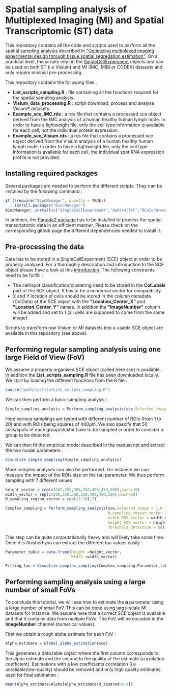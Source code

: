 # Spatial sampling analysis of Multiplexed Imaging (MI) and Spatial Transcriptomic (ST) data

This repository contains all the code and scripts used to perform all the spatial sampling analysis described in ["Optimizing multiplexed imaging experimental design through tissue spatial segregation estimation"](https://www.biorxiv.org/content/10.1101/2021.11.28.470262v2). On a practical level, the scripts rely on the [SingleCellExperiment](https://bioconductor.org/packages/release/bioc/html/SingleCellExperiment.html) objects and can be used on both ST (i.e Visium) and MI (IMC, MIBI or CODEX) datasets and only require minimal pre-processing.

This repository contains the following files :

- **List_scripts_sampling.R** : file containing all the functions required for the spatial sampling analysis.
- **Visium_data_processing.R** : script download, process and analyse Visium® datasets.
- **Example_sce_IMC.rds** : a rds file that contains a processed sce object derived from the IMC analysis of a human healthy human lymph node. In order to have a lightweight file, only the cell type information is available for each cell, not the individual protein expression.
-  **Example_sce_Visium.rds** : a rds file that contains a processed sce object derived from the Visium analysis of a human healthy human lymph node. In order to have a lightweight file, only the cell type information is available for each cell, the individual spot RNA expression profile is not provided.


## Installing required packages 

Several packages are needed to perform the different scripts. They can be installed by the following command :

```r
if (!require("BiocManager", quietly = TRUE))
    install.packages("BiocManager")
BiocManager::install(c("SingleCellExperiment","doParallel","RColorBrewer","CountClust","N2R","igraph"))
```

In addition, the [Pagoda2 package](https://github.com/kharchenkolab/pagoda2) has to be installed to process the spatial transcriptomic data in an efficient manner. Please check on the corresponding github page the different dependencies needed to install it. 


## Pre-processing the data 

Data has to be stored in a SingleCellExperiment (SCE) object in order to be properly analysed. For a thoroughly description and introduction to the SCE object please have a look at this [introduction](https://bioconductor.org/packages/devel/bioc/vignettes/SingleCellExperiment/inst/doc/intro.html). The following constraints need to be fullfill :

- The cell/spot classification/clustering need to be stored in the **ColLabels** part of the SCE object. It has to be a numerical vector for compatibility.
- X and Y location of cells should be stored in the column metadata (ColData) of the SCE object with the **"Location_Center_X"** and **"Location_Center_Y"** names. In addition the **"ImageNumber"** column will be added and set to 1 (all cells are supposed to come from the same image).

Scripts to transform raw Visium or MI datasets into a usable SCE object are available in this repository (see above).

## Performing regular sampling analysis using one large Field of View (FoV)

We assume a properly organised SCE object (called here sce) is available. In addition the **List_scripts_sampling.R** file has been downloaded locally.
We start by loading the different functions from the R file :

```r
source("path/to/file/List_scripts_sampling.R")
```


We can then perform a basic sampling analysis :

```r
Simple_sampling_analysis = Perform_sampling_analysis(sce,Selected_image = 1,N_times = 50,N_sampling_region_vector = 1:20,width_FOV_vector = 400,height_FOV_vector = 400,Threshold_detection = 50)
```
Here various samplings are tested with different number of ROIs (from 1 to 20) and with ROIs being squares of 400µm. We also specify that 50 cells/spots of each group/cluster have to be sampled in order to consider a group to be detected.

We can then fit the empirical model described in the manuscript and extract the two model parameters :

```r
Visualize_simple_sampling(Simple_sampling_analysis)
```

More complex analyses can also be performed. For instance we can measure the impact of the ROIs size on the tau parameter. We thus perform sampling with 7 different values 

```r
height_vector = rep(c(200,250,300,350,400,450,500),each=10)
width_vector = rep(c(200,250,300,350,400,450,500),each=10)
N_sampling_region_vector = rep((1:10),7)

Complex_sampling = Perform_sampling_analysis(sce,Selected_image = 1,N_times = 50,
                                             N_sampling_region_vector = N_sampling_region_vector,
                                             width_FOV_vector = width_vector,
                                             height_FOV_vector = height_vector,
                                             Threshold_detection = 50)

```
This step can be quite computationally heavy and will likely take some time. Once it is finished you can extract the different tau values easily :

```r
Parameter_table = data.frame(Height =height_vector,
                             Width =width_vector)

Fitting_tau = Visualize_complex_sampling(Complex_sampling,Parameter_table)
```

## Performing sampling analysis using a large number of small FoVs

To conclude this tutorial, we will see how to estimate the 𝛂 parameter using a large number of small FoV. This can be done using large-scale MI datasets for instance. We assume here that a correct SCE object is available and that it contains data from multiple FoVs. The FoV will be encoded in the **ImageNumber** channel (numerical values).

First we obtain a rough alpha estimate for each FoV :

```r
Alpha_estimate = Global_alpha_estimation(sce)
```
This generates a data.table object where the first column corresponds to the alpha estimate and the second to the quality of the estimate (correlation coefficient). Estimations with a low coefficients correlation (i.e unreliable/low-quality) should be removed and only high quality estimates used for final estimation :

```r
mean(Alpha_estimate$Alpha[Alpha_estimate$R_squared>0.9])
```

